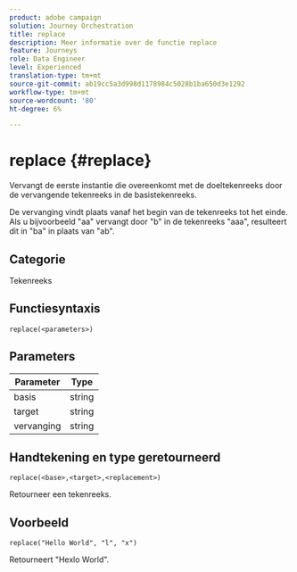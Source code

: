 ```yaml
---
product: adobe campaign
solution: Journey Orchestration
title: replace
description: Meer informatie over de functie replace
feature: Journeys
role: Data Engineer
level: Experienced
translation-type: tm+mt
source-git-commit: ab19cc5a3d998d1178984c5028b1ba650d3e1292
workflow-type: tm+mt
source-wordcount: '80'
ht-degree: 6%

---
```



# replace {#replace}

Vervangt de eerste instantie die overeenkomt met de doeltekenreeks door de vervangende tekenreeks in de basistekenreeks.

De vervanging vindt plaats vanaf het begin van de tekenreeks tot het einde. Als u bijvoorbeeld &quot;aa&quot; vervangt door &quot;b&quot; in de tekenreeks &quot;aaa&quot;, resulteert dit in &quot;ba&quot; in plaats van &quot;ab&quot;.

## Categorie

Tekenreeks

## Functiesyntaxis

`replace(<parameters>)`

## Parameters

| Parameter | Type |
|-----------|--------------|
| basis | string |
| target | string |
| vervanging | string |

## Handtekening en type geretourneerd

`replace(<base>,<target>,<replacement>)`

Retourneer een tekenreeks.

## Voorbeeld

`replace("Hello World", "l", "x")`

Retourneert &quot;Hexlo World&quot;.
